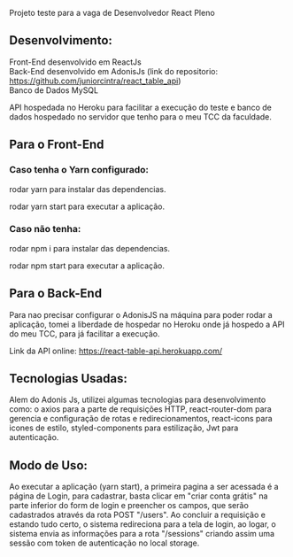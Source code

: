 Projeto teste para a vaga de Desenvolvedor React Pleno

## Desenvolvimento:

Front-End desenvolvido em ReactJs<br/>
Back-End desenvolvido em AdonisJs (link do repositorio: https://github.com/juniorcintra/react_table_api)<br/>
Banco de Dados MySQL

API hospedada no Heroku para facilitar a execução do teste e banco de dados hospedado no servidor que tenho para o meu TCC da faculdade.

## Para o Front-End

### Caso tenha o Yarn configurado:

rodar yarn para instalar das dependencias.

rodar yarn start para executar a aplicação.

### Caso não tenha:

rodar npm i para instalar das dependencias.

rodar npm start para executar a aplicação.

## Para o Back-End

Para nao precisar configurar o AdonisJS na máquina para poder rodar a aplicação, tomei a liberdade de hospedar no Heroku onde já hospedo a API do meu TCC, para já facilitar a execução.

Link da API online: https://react-table-api.herokuapp.com/

## Tecnologias Usadas:

Alem do Adonis Js, utilizei algumas tecnologias para desenvolvimento como:
o axios para a parte de requisições HTTP,
react-router-dom para gerencia e configuração de rotas e redirecionamentos,
react-icons para icones de estilo,
styled-components para estilização,
Jwt para autenticação.

## Modo de Uso:

Ao executar a aplicação (yarn start), a primeira pagina a ser acessada é a página de Login, para cadastrar, basta clicar em "criar conta grátis" na parte inferior do form de login e preencher os campos, que serão cadastrados através da rota POST "/users". Ao concluir a requisição e estando tudo certo, o sistema redireciona para a tela de login, ao logar, o sistema envia as informações para a rota "/sessions" criando assim uma sessão com token de autenticação no local storage.
